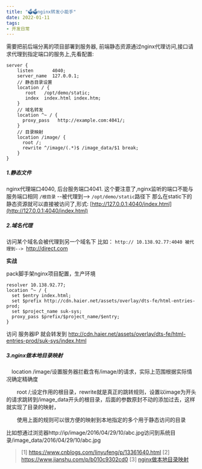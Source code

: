 ```yaml
---
title: "🗳🗳nginx转发小能手"
date: 2022-01-11
tags: 
- 开发日常
---
```

需要把前后端分离的项目部署到服务器,
前端静态资源通过nginx代理访问,接口请求代理到指定端口的服务上,先看配置:

```
server {
    listen       4040;
    server_name  127.0.0.1;
    // 静态目录设置
    location / {
       root   /opt/demo/static;
       index  index.html index.htm;
    }
    // 域名转发
    location ^~ / {
      proxy_pass   http://example.com:4041/;
    }
    // 目录映射
    location /image/ {
      root /;
      rewrite ^/image/(.*)$ /image_data/$1 break;
    }
}
```
##### 1.静态文件
nginx代理端口4040, 后台服务端口4041. 这个要注意了,nginx监听的端口不能与服务端口相同
`/根目录` --被代理到--> `/opt/demo/static`路径下
那么在static下的静态资源就可以直接被访问了,形式: [http://127.0.0.1:4040/index.html](http://127.0.0.1:4040/index.html)

##### 2.域名代理
访问某个域名会被代理到另一个域名下
比如：
`http:// 10.138.92.77:4040
被代理到--> `http://direct.com

**实战**

pack脚手架nginx项目配置，生产环境
```
resolver 10.138.92.77;
location ^~ / {
  set $entry index.html;
  set $prefix http://cdn.haier.net/assets/overlay/dts-fe/html-entries-prod;
  set $project_name suk-sys;
  proxy_pass $prefix/$project_name/$entry;
}
```
访问 服务器IP 就会转发到  http://cdn.haier.net/assets/overlay/dts-fe/html-entries-prod/suk-sys/index.html

##### 3.nginx做本地目录映射
　location /image/设置服务器拦截含有/image/的请求，实际上范围根据实际情况确定精确度

　　root /;设定作用的根目录，rewrite就是真正的跳转规则，设置以image为开头的请求跳转到/image_data开头的根目录，后面的参数原封不动的添加过去，这样就实现了目录的映射，

　　使用上面的规则可以很方便的映射到本地指定的多个用于静态访问的目录

比如想通过浏览器http://ip/image/2016/04/29/10/abc.jpg访问到系统目录/image_data/2016/04/29/10/abc.jpg





> [1] https://www.cnblogs.com/linyufeng/p/13361640.html
[2] https://www.jianshu.com/p/b010c9302cd0
[3] [nginx做本地目录映射](https://www.cnblogs.com/freeweb/p/5446632.html)
